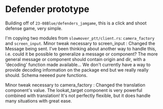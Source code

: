 # Defender prototype

Building off of `23-08Blue/defenders_jamgame`, this is a click and shoot defense game, very simple.

I'm copying two modules from `slowmover_ptt/client.rs`: `camera_factory` and `screen_input`.
Minor tweak necessary to screen_input : Changed the Message being sent.
    I've been thinking about another way to handle this, i.e. could it be possible to generalize a message or component?
    The more general message or component should contain origin and dir, with a 'decoding' function made available...
    We don't currently have a way to provide decoding information on the package end but we really really should.
    Schema neeeed pure functions.

Minor tweak necessary to camera_factory : Changed the translation component's value.
    The lookat_target component is very powerful combined with translation!
    It's not perfectly flexible, but it does handle many situations with great ease.